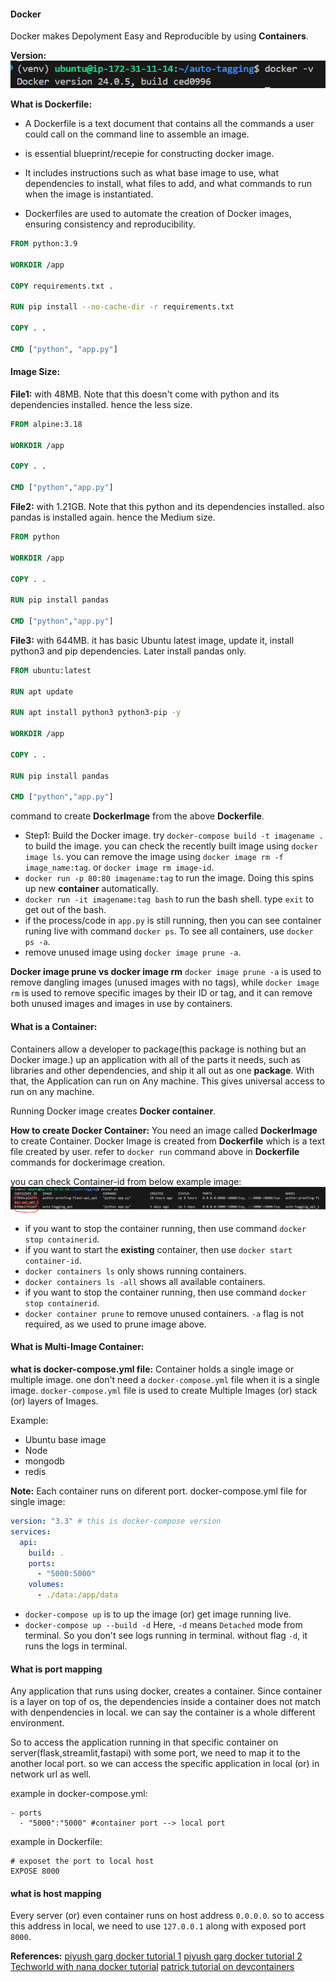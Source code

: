 #### Docker

Docker makes Depolyment Easy and Reproducible by using **Containers**.

**Version:**
![alt text](image-1.png)

**What is Dockerfile:**
- A Dockerfile is a text document that contains all the commands a user could call on the command line to assemble an image.

- is essential blueprint/recepie for constructing docker image.

- It includes instructions such as what base image to use, what dependencies to install, what files to add, and what commands to run when the image is instantiated.

- Dockerfiles are used to automate the creation of Docker images, ensuring consistency and reproducibility.

```Dockerfile
FROM python:3.9

WORKDIR /app

COPY requirements.txt .

RUN pip install --no-cache-dir -r requirements.txt

COPY . .

CMD ["python", "app.py"]
```

#### Image Size:
**File1:** 
with 48MB. Note that this doesn't come with python and its dependencies installed. hence the less size. 
```Dockerfile
FROM alpine:3.18

WORKDIR /app

COPY . .

CMD ["python","app.py"]
```

**File2:** 
with 1.21GB. Note that this python and its dependencies installed. also pandas is installed again. hence the Medium size. 
```Dockerfile
FROM python

WORKDIR /app

COPY . .

RUN pip install pandas

CMD ["python","app.py"]
```

**File3:**
with 644MB. it has basic Ubuntu latest image, update it, install python3 and pip dependencies. Later install pandas only.

```Dockerfile
FROM ubuntu:latest

RUN apt update

RUN apt install python3 python3-pip -y

WORKDIR /app

COPY . .

RUN pip install pandas

CMD ["python","app.py"]
```

command to create **DockerImage** from the above **Dockerfile**.

- Step1: Build the Docker image.
try `docker-compose build -t imagename .` to build the image. 
you can check the recently built image using `docker image ls`. 
you can remove the image using `docker image rm -f image_name:tag`. or `docker image rm image-id`.
- `docker run -p 80:80 imagename:tag` to run the image. Doing this spins up new **container** automatically.
- `docker run -it imagename:tag bash` to run the bash shell. type `exit` to get out of the bash.
- if the process/code in `app.py` is still running, then you can see container runing live with command `docker ps`. To see all containers, use `docker ps -a`.
- remove unused image using `docker image prune -a`.

**Docker image prune vs docker image rm**
 `docker image prune -a` is used to remove dangling images (unused images with no tags), while `docker image rm` is used to remove specific images by their ID or tag, and it can remove both unused images and images in use by containers. 


#### What is a Container:
Containers allow a developer to package(this package is nothing but an Docker image.) up an application with all of the parts it needs, such as libraries and other dependencies, and ship it all out as one **package**. With that, the Application can run on Any machine. This gives universal access to run on any machine.

Running Docker image creates **Docker container**.

**How to create Docker Container:**
You need an image called **DockerImage** to create Container. Docker Image is created from **Dockerfile** which is a text file created by user. refer to `docker run` command above in **Dockerfile** commands for dockerimage creation.

you can check Container-id from below example image:
![alt text](image.png)

- if you want to stop the container running, then use command `docker stop containerid`.
- if you want to start the **existing** container, then use `docker start container-id`.
- `docker containers ls` only shows running containers.
- `docker containers ls -all` shows all available containers.
- if you want to stop the container running, then use command `docker stop containerid`.
- `docker container prune` to remove unused containers. `-a` flag is not required, as we used to prune image above.

#### What is Multi-Image Container:
**what is docker-compose.yml file:**
Container holds a single image or multiple image. one don't need a `docker-compose.yml` file when it is a single image. `docker-compose.yml` file is used to create Multiple Images (or) stack (or) layers of Images.

Example:
- Ubuntu base image
- Node
- mongodb
- redis

**Note:** Each container runs on diferent port.
docker-compose.yml file for single image:

```yaml
version: "3.3" # this is docker-compose version
services:
  api:
    build: .
    ports:
      - "5000:5000"
    volumes:
      - ./data:/app/data
```


- `docker-compose up` is to up the image (or) get image running live.
- `docker-compose up --build -d` Here, `-d` means `Detached` mode from terminal. So you don't see logs running in terminal. without flag `-d`, it runs the logs in terminal.

#### What is port mapping
Any application that runs using docker, creates a container. Since container is a layer on top of os, the dependencies inside a container does not match with denpendencies in local. we can say the container is a whole different environment. 

So to access the application running in that specific container on server(flask,streamlit,fastapi) with some port, we need to map it to the another local port. so we can access the specific application in local (or) in network url as well.

example in docker-compose.yml: 
```
- ports
  - "5000":"5000" #container port --> local port
```

example in Dockerfile:
```
# exposet the port to local host
EXPOSE 8000
```


#### what is host mapping
Every server (or) even container runs on host address `0.0.0.0`. so to access this address in local, we need to use `127.0.0.1` along with exposed port `8000`.


**References:**
[piyush garg docker tutorial 1](https://www.youtube.com/watch?v=31k6AtW-b3Y)
[piyush garg docker tutorial 2](https://www.youtube.com/watch?v=xPT8mXa-sJg)
[Techworld with nana docker tutorial](https://www.youtube.com/watch?v=3c-iBn73dDE)
[patrick tutorial on devcontainers](https://www.youtube.com/watch?v=0H2miBK_gAk)


